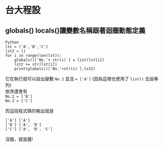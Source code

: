# 台大程設
## globals() locals()讓變數名稱跟著迴圈動態定義
```
Python
lst = ['A','B','C']
lst2 = []
for i in range(len(lst)):
    globals()['No.'+ str(i) ] = list(lst[i])
    lst2 += str(lst[i])
    print(globals()['No.'+str(i) ],lst2)
```
它在執行就可以設出變數 `No.1` 並且 `= ['A']` (因為這裡也使用了 `list()` 去設串列)  
依序還會有  
`No.2 = ['B']`  
`No.3 = ['C']`  

而這段程式碼的輸出就是
```
['A'] ['A']
['B'] ['A', 'B']
['C'] ['A', 'B', 'C']
```
沒錯，就是醬!

